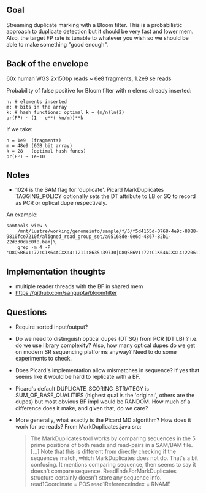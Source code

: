 ## Goal

Streaming duplicate marking with a Bloom filter. This is a probabilistic
approach to duplicate detection but it should be very fast and lower mem. Also,
the target FP rate is tunable to whatever you wish so we should be able to make
something "good enough".

## Back of the envelope

60x human WGS 2x150bp reads ~ 6e8 fragments, 1.2e9 se reads

Probability of false positive for Bloom filter with n elems already inserted:

    n: # elements inserted
    m: # bits in the array
    k: # hash functions: optimal k = (m/n)ln(2)
    pr(FP) ~ (1 - e**(-kn/m))**k

If we take:

    n = 1e9  (fragments)
    m = 48e9 (6GB bit array)
    k = 28   (optimal hash funcs)
    pr(FP) ~ 1e-10

## Notes

* 1024 is the SAM flag for 'duplicate'. Picard MarkDuplicates TAGGING_POLICY
  optionally sets the DT attribute to LB or SQ to record as PCR or optical dupe
  respectively.

An example:

    samtools view \
        /mnt/lustre/working/genomeinfo/sample/f/5/f5d4165d-0768-4e9c-8888-9810fce7210f/aligned_read_group_set/a05168de-0e6d-4867-82b1-22d330dac0f8.bam|\
        grep -m 4 -P 'D8QSB6V1:72:C1K64ACXX:4:1211:8635:39730|D8QSB6V1:72:C1K64ACXX:4:2206:19121:40710'

## Implementation thoughts

* multiple reader threads with the BF in shared mem
* https://github.com/sangupta/bloomfilter

## Questions

* Require sorted input/output?

* Do we need to distinguish optical dupes (DT:SQ) from PCR (DT:LB) ?
  i.e. do we use library complexity? Also, how many optical dupes do we get on
  modern SR sequencing platforms anyway? Need to do some experiments to check.

* Does Picard's implementation allow mismatches in sequence? If yes that seems
  like it would be hard to replicate with a BF.

* Picard's default DUPLICATE_SCORING_STRATEGY is SUM_OF_BASE_QUALITIES (highest
  qual is the 'original', others are the dupes) but most obvious BF impl would
  be RANDOM. How much of a difference does it make, and given that, do we care?

* More generally, what exactly is the Picard MD algorithm? How does it work for
  pe reads? From MarkDuplicates.java src:
  > The MarkDuplicates tool works by comparing sequences in the 5 prime
  > positions of both reads and read-pairs in a SAM/BAM file. [...]
  > Note that this is different from directly checking if the sequences match,
  > which MarkDuplicates does not do.
  That's a bit confusing. It mentions comparing sequence, then seems to say
  it doesn't compare sequence. ReadEndsForMarkDuplicates structure certainly
  doesn't store any sequence info.
  read1Coordinate = POS
  read1ReferenceIndex = RNAME

